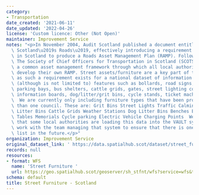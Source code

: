 ```yaml
---
category:
- Transportation
date_created: '2021-06-11'
date_updated: '2022-04-26'
license: 'Custom licence: Other (Not Open)'
maintainer: Improvement Service
notes: "<p>In November 2004, Audit Scotland published a document entitled \u2018Maintaining\
  \ Scotland\u2019s Roads\u2019, effectively introducing a requirement on local authorities\
  \ in Scotland to produce a Roads Asset Management Plan (RAMP). Following this publication,\
  \ The Society of Chief Officers for Transportation in Scotland (SCOTS) produced\
  \ a common asset management framework through which all local authorities could\
  \ develop their own RAMP. Street assets/furniture are a key part of the RAMP and\
  \ as such a requirement exists for a national dataset of information. This can include\
  \ (although is not limited to) features such as bollards, road signs, barriers,\
  \ parking bays, bus shelters, cattle grids, gates, street lighting columns, benches/seats,\
  \ information boards, dog/litter/grit bins, cycle stands, ticket machines etc. etc.\
  \  We are currently only including furniture types that have been provided by more\
  \ than one council. These are: Grit Bins Street Lights Traffic Calming Traffic Signals\
  \ Litter Bins Cattle Grids Weather Stations Dog Litter Bins Benches Bollards Picnic\
  \ Tables Memorials Cycle parking Electric Vehicle Charging Points  We understand\
  \ that some local authorities are loading this data into the VAULT system. We will\
  \ work with the team managing that system to ensure that there is one definitive\
  \ list in the future.</p>"
organization: Improvement Service
original_dataset_link: ' https://data.spatialhub.scot/dataset/street_furniture-is'
records: null
resources:
- format: WFS
  name: 'Street Furniture '
  url: https://geo.spatialhub.scot/geoserver/sh_stfnt/wfs?service=wfs&typeName=sh_stfnt:pub_stfnt
schema: default
title: Street Furniture - Scotland
---
```


